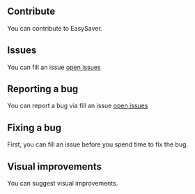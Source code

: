 ## Contribute
You can contribute to EasySaver.

## Issues
You can fill an issue [open issues](https://github.com/meokullu/EasySaver/issues)

## Reporting a bug
You can report a bug via fill an issue [open issues](https://github.com/meokullu/EasySaver/issues)

## Fixing a bug
First, you can fill an issue before you spend time to fix the bug.

## Visual improvements
You can suggest visual improvements.
